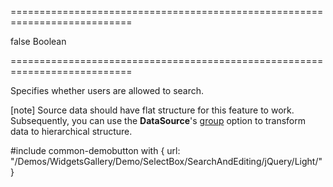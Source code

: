 ===========================================================================
<!--default-->false<!--/default-->
<!--type-->Boolean<!--/type-->
===========================================================================

<!--shortDescription-->
Specifies whether users are allowed to search.
<!--/shortDescription-->

<!--fullDescription-->
[note] Source data should have flat structure for this feature to work. Subsequently, you can use the **DataSource**'s [group](/Documentation/ApiReference/Data_Layer/DataSource/Configuration/#group) option to transform data to hierarchical structure.

#include common-demobutton with {
    url: "/Demos/WidgetsGallery/Demo/SelectBox/SearchAndEditing/jQuery/Light/"
}
<!--/fullDescription-->